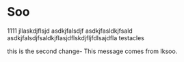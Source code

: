 # Soo
1111
jllaskdjflsjd
asdkjfalsdjf
asdkjfasldkjfsald
asdkjfalsdjfsaldkjflasjdflskdjfljfdlsajdfla
testacles

this is the second change- This message comes from Iksoo.
